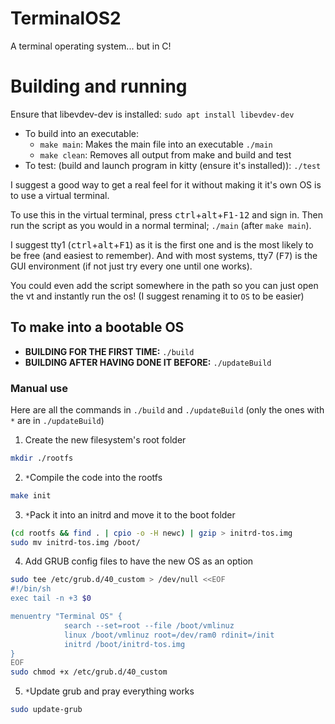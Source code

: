 # TerminalOS2
A terminal operating system... but in C!

# Building and running
Ensure that libevdev-dev is installed: `sudo apt install libevdev-dev`

- To build into an executable:
    - `make main`: Makes the main file into an executable `./main`
    - `make clean`: Removes all output from make and build and test
- To test: (build and launch program in kitty (ensure it's installed)): `./test`

I suggest a good way to get a real feel for it without making it it's own OS is to use a virtual terminal.

To use this in the virtual terminal, press <kbd>ctrl</kbd>+<kbd>alt</kbd>+<kbd>F1-12</kbd> and sign in. Then run the script as you would in a normal terminal; `./main` (after `make main`).

I suggest tty1 (<kbd>ctrl</kbd>+<kbd>alt</kbd>+<kbd>F1</kbd>) as it is the first one and is the most likely to be free (and easiest to remember). And with most systems, tty7 (<kbd>F7</kbd>) is the GUI environment (if not just try every one until one works).

You could even add the script somewhere in the path so you can just open the vt and instantly run the os! (I suggest renaming it to `OS` to be easier)

## To make into a bootable OS
- **BUILDING FOR THE FIRST TIME:** `./build`
- **BUILDING AFTER HAVING DONE IT BEFORE:** `./updateBuild`

### Manual use
Here are all the commands in `./build` and `./updateBuild` (only the ones with `*` are in `./updateBuild`)
1. Create the new filesystem's root folder
```bash
mkdir ./rootfs
```
2. `*`Compile the code into the rootfs
```bash
make init
```
3. `*`Pack it into an initrd and move it to the boot folder
```bash
(cd rootfs && find . | cpio -o -H newc) | gzip > initrd-tos.img
sudo mv initrd-tos.img /boot/
```
4. Add GRUB config files to have the new OS as an option
```bash
sudo tee /etc/grub.d/40_custom > /dev/null <<EOF
#!/bin/sh
exec tail -n +3 $0

menuentry "Terminal OS" {
            search --set=root --file /boot/vmlinuz
            linux /boot/vmlinuz root=/dev/ram0 rdinit=/init
            initrd /boot/initrd-tos.img
}
EOF
sudo chmod +x /etc/grub.d/40_custom
```
5. `*`Update grub and pray everything works
```bash
sudo update-grub
```
